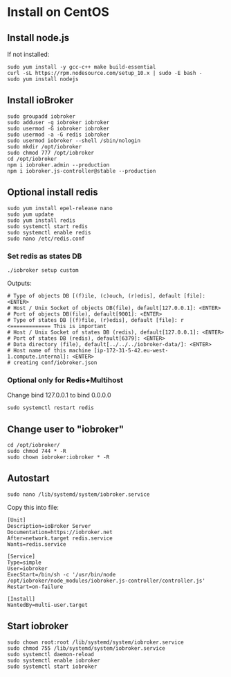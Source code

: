 # Install on CentOS

## Install node.js
If not installed:

```
sudo yum install -y gcc-c++ make build-essential
curl -sL https://rpm.nodesource.com/setup_10.x | sudo -E bash -
sudo yum install nodejs
```

## Install ioBroker

```
sudo groupadd iobroker
sudo adduser -g iobroker iobroker
sudo usermod -G iobroker iobroker
sudo usermod -a -G redis iobroker
sudo usermod iobroker --shell /sbin/nologin
sudo mkdir /opt/iobroker  
sudo chmod 777 /opt/iobroker
cd /opt/iobroker
npm i iobroker.admin --production
npm i iobroker.js-controller@stable --production
```

## Optional install redis
```
sudo yum install epel-release nano
sudo yum update
sudo yum install redis
sudo systemctl start redis
sudo systemctl enable redis
sudo nano /etc/redis.conf
```

### Set redis as states DB

```
./iobroker setup custom
```

Outputs:

```
# Type of objects DB [(f)ile, (c)ouch, (r)edis], default [file]: <ENTER>
# Host / Unix Socket of objects DB(file), default[127.0.0.1]: <ENTER>
# Port of objects DB(file), default[9001]: <ENTER>
# Type of states DB [(f)file, (r)edis], default [file]: r   <============= This is important
# Host / Unix Socket of states DB (redis), default[127.0.0.1]: <ENTER>
# Port of states DB (redis), default[6379]: <ENTER>
# Data directory (file), default[../../../iobroker-data/]: <ENTER>
# Host name of this machine [ip-172-31-5-42.eu-west-1.compute.internal]: <ENTER>
# creating conf/iobroker.json
```

### Optional only for Redis+Multihost
Change bind 127.0.0.1 to bind 0.0.0.0

```
sudo systemctl restart redis
```

## Change user to "iobroker"

```
cd /opt/iobroker/
sudo chmod 744 * -R
sudo chown iobroker:iobroker * -R
```

## Autostart

```
sudo nano /lib/systemd/system/iobroker.service
```

Copy this into file:

```
[Unit]
Description=ioBroker Server
Documentation=https://iobroker.net
After=network.target redis.service
Wants=redis.service

[Service]
Type=simple
User=iobroker
ExecStart=/bin/sh -c '/usr/bin/node /opt/iobroker/node_modules/iobroker.js-controller/controller.js'
Restart=on-failure

[Install]
WantedBy=multi-user.target
```

## Start iobroker

```
sudo chown root:root /lib/systemd/system/iobroker.service
sudo chmod 755 /lib/systemd/system/iobroker.service
sudo systemctl daemon-reload
sudo systemctl enable iobroker
sudo systemctl start iobroker
```
